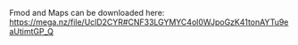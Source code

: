 Fmod and Maps can be downloaded here: https://mega.nz/file/UclD2CYR#CNF33LGYMYC4ol0WJpoGzK41tonAYTu9eaUtimtGP_Q
